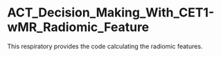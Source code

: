 # ACT_Decision_Making_With_CET1-wMR_Radiomic_Feature
This respiratory provides the code calculating the radiomic features.
